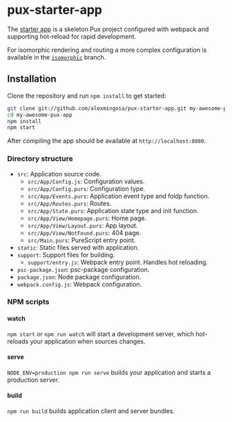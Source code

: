 # pux-starter-app

The [starter app](http://github.com/alexmingoia/pux-starter-app) is a skeleton
Pux project configured with webpack and supporting hot-reload for rapid
development.

For isomorphic rendering and routing a more complex configuration is available in the
[`isomorphic`](https://github.com/alexmingoia/pux-starter-app/tree/isomorphic) branch.

## Installation

Clone the repository and run `npm install` to get started:

```sh
git clone git://github.com/alexmingoia/pux-starter-app.git my-awesome-pux-app
cd my-awesome-pux-app
npm install
npm start
```

After compiling the app should be available at `http://localhost:8080`.

### Directory structure

- `src`: Application source code.
  - `src/App/Config.js`: Configuration values.
  - `src/App/Config.purs`: Configuration type.
  - `src/App/Events.purs`: Application event type and foldp function.
  - `src/App/Routes.purs`: Routes.
  - `src/App/State.purs`: Application state type and init function.
  - `src/App/View/Homepage.purs`: Home page.
  - `src/App/View/Layout.purs`: App layout.
  - `src/App/View/NotFound.purs`: 404 page.
  - `src/Main.purs`: PureScript entry point.
- `static`: Static files served with application.
- `support`: Support files for building.
  - `support/entry.js`: Webpack entry point. Handles hot reloading.
- `psc-package.json`: psc-package configuration.
- `package.json`: Node package configuration.
- `webpack.config.js`: Webpack configuration.

### NPM scripts

#### watch

`npm start` or `npm run watch` will start a development server, which
hot-reloads your application when sources changes.

#### serve

`NODE_ENV=production npm run serve` builds your application and starts a
production server.

#### build

`npm run build` builds application client and server bundles.
